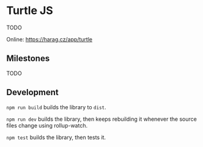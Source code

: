 # Turtle JS
TODO

Online: https://harag.cz/app/turtle

## Milestones
TODO

## Development

`npm run build` builds the library to `dist`.

`npm run dev` builds the library, then keeps rebuilding it whenever the source files change using rollup-watch.

`npm test` builds the library, then tests it.
